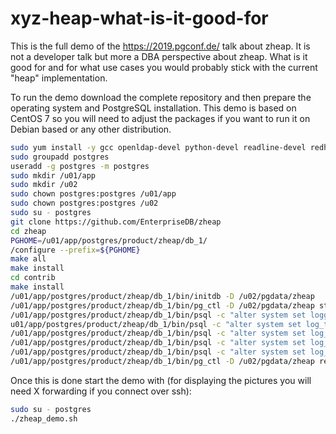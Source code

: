 # xyz-heap-what-is-it-good-for

This is the full demo of the https://2019.pgconf.de/ talk about zheap. It is not a developer talk but more a DBA perspective about zheap. What is it good for and for what use cases you would probably stick with the current "heap" implementation.

To run the demo download the complete repository and then prepare the operating system and PostgreSQL installation. This demo is based on CentOS 7 so you will need to adjust the packages if you want to run it on Debian based or any other distribution.

```bash
sudo yum install -y gcc openldap-devel python-devel readline-devel redhat-lsb bison flex perl-ExtUtils-Embed zlib-devel crypto-utils openssl-devel pam-devel libxml2-devel libxslt-devel openssh-clients bzip2 net-tools wget screen unzip sysstat xorg-x11-xauth systemd-devel bash-completion cowsay
sudo groupadd postgres
useradd -g postgres -m postgres
sudo mkdir /u01/app
sudo mkdir /u02
sudo chown postgres:postgres /u01/app
sudo chown postgres:postgres /u02
sudo su - postgres
git clone https://github.com/EnterpriseDB/zheap
cd zheap
PGHOME=/u01/app/postgres/product/zheap/db_1/
/configure --prefix=${PGHOME}
make all
make install
cd contrib
make install
/u01/app/postgres/product/zheap/db_1/bin/initdb -D /u02/pgdata/zheap
/u01/app/postgres/product/zheap/db_1/bin/pg_ctl -D /u02/pgdata/zheap start
/u01/app/postgres/product/zheap/db_1/bin/psql -c "alter system set logging_collector='on'" postgres
u01/app/postgres/product/zheap/db_1/bin/psql -c "alter system set log_truncate_on_rotation='on'" postgres
/u01/app/postgres/product/zheap/db_1/bin/psql -c "alter system set log_filename='postgresql-%a.log'" postgres
/u01/app/postgres/product/zheap/db_1/bin/psql -c "alter system set log_line_prefix='%m - %l - %p - %h - %u@%d '" postgres
/u01/app/postgres/product/zheap/db_1/bin/psql -c "alter system set log_directory='pg_log'" postgres
/u01/app/postgres/product/zheap/db_1/bin/pg_ctl -D /u02/pgdata/zheap restart -m fast
```

Once this is done start the demo with (for displaying the pictures you will need X forwarding if you connect over ssh):
```bash
sudo su - postgres
./zheap_demo.sh
```
